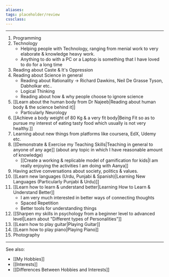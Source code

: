 ```yaml
---
aliases:
tags: placeholder/review 
cssclass:
---
```

---

1. Programming
2. Technology
	- Helping people with Technology, ranging from menial work to very elaborate & knowledge heavy work.
	- Anything to do with a PC or a Laptop is something that I have loved to do for a long time
3. Reading about Caste & It's Oppression
4. Reading about Science in general 
	- Reading about Rationality → Richard Dawkins, Neil De Grasse Tyson, Dabholkar etc..
	- Logical Thinking
	- Reading about how & why people choose to ignore science
5. [[Learn about the human body from Dr Najeeb|Reading about human body & the science behind it]]
	- Particularly Neurology
6. [[Achieve a body weight of 80 Kg & a very fit body|Being Fit so as to pursue my interest of eating tasty food which usually is not very healthy.]]
7. Learning about new things from platforms like coursera, EdX, Udemy etc.
8. [[Demonstrate & Exercise my Teaching Skills|Teaching in general to anyone of any age]] (about any topic in which I have reasonable amount of knowledge)
	- [[Create a working & replicable model of gamification for kids|I am really enjoying the activities I am doing with Aanya]]
9. Having active conversations about society, politics & values.
10. [[Learn new languages (Urdu, Punjabi & Spanish)|Learning New Languages (Particularly Punjabi & Urdu)]]
11. [[Learn how to learn & understand better|Learning How to Learn & Understand Better]]
	- I am very much interested in better ways of connecting thoughts
	- Spaced Repetition
	- Better tools for understanding things
12. [[Sharpen my skills in psychology from a beginner level to advanced level|Learn about "Different types of Personalities"]]
13. [[Learn how to play guitar|Playing Guitar]]
14. [[Learn how to play piano|Playing Piano]]
15. Photography

---

See also:
- [[My Hobbies]]
- [[Interests]]
- [[Differences Between Hobbies and Interests]]
